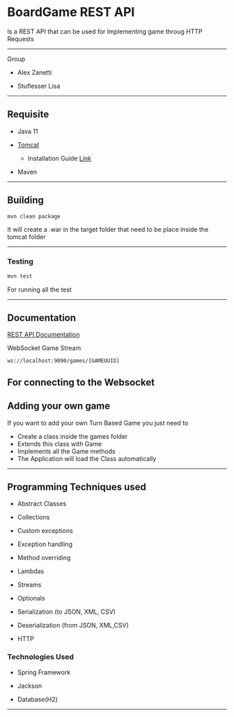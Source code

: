 # BoardGame REST API

Is a REST API that can be used for Implementing game throug HTTP Requests

----

Group

- Alex Zanetti

- Stuflesser Lisa

---

## Requisite

- Java 11

- [Tomcat](http://tomcat.apache.org/)
  
  - Installation Guide [Link](https://www.baeldung.com/tomcat)

- Maven

---

## Building

```bash
mvn clean package
```

It will create a .war in the target folder that need to be place inside the tomcat folder

---

### Testing

```bash
mvn test
```

For running all the test

---

## Documentation

[REST API Documentation](https://documenter.getpostman.com/view/15807989/Tzeaj6C7)



WebSocket Game Stream

```http
ws://localhost:9090/games/[GAMEUUID]
```

For connecting to the Websocket
---

## Adding your own game

If you want to add your own Turn Based Game you 
just need to 
- Create a class inside the games folder
- Extends this class with Game
- Implements all the Game methods
- The Application will load the Class automatically

---

## Programming Techniques used

- Abstract Classes

- Collections

- Custom exceptions

- Exception handling

- Method overriding

- Lambdas

- Streams

- Optionals

- Serialization (to JSON, XML, CSV)

- Deserialization (from JSON, XML,CSV)

- HTTP

### Technologies Used

- Spring Framework

- Jackson

- Database(H2)

---
